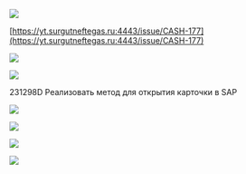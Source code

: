 
![](eXpress_HXIlGBM4Cu.png)

[https://yt.surgutneftegas.ru:4443/issue/CASH-177](https://yt.surgutneftegas.ru:4443/issue/CASH-177)

![](eXpress_Lhw3GLF0RM.png)

![](eXpress_juNLvt8FoJ.png)


231298D Реализовать метод для открытия карточки в SAP


![](Pasted%20image%2020250709174053.png)

![](Pasted%20image%2020250710120928.png)

![](Pasted%20image%2020250718091910.png)


![](Pasted%20image%2020250722115124.png)